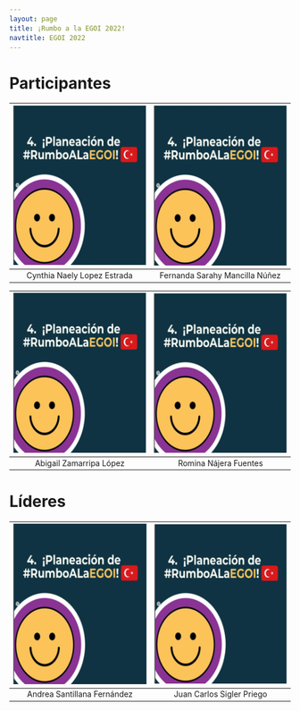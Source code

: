 ```yaml
---
layout: page
title: ¡Rumbo a la EGOI 2022!
navtitle: EGOI 2022
---
```



# Participantes

| ![](assets/egoi2022/cynthia.png) | ![](assets/egoi2022/sarahy.png) |
|:----:|:----:|
| Cynthia Naely Lopez Estrada | Fernanda Sarahy Mancilla Núñez |

| ![](assets/egoi2022/abi.png) | ![](assets/egoi2022/romina.png) |
|:----:|:----:|
| Abigail Zamarripa López | Romina Nájera Fuentes |

# Líderes

| ![](assets/egoi2022/andrea.png) | ![](assets/egoi2022/juanito.png) |
|:----:|:----:|
| Andrea Santillana Fernández | Juan Carlos Sigler Priego |